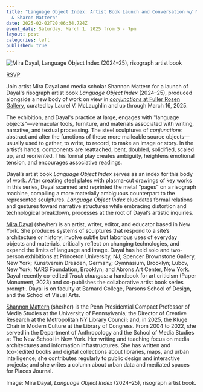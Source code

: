 ```yaml
---
title: "Language Object Index: Artist Book Launch and Conversation w/ Mira Dayal
  & Sharon Mattern"
date: 2025-02-02T20:06:34.724Z
event_date: Saturday, March 1, 2025 from 5 - 7pm
layout: post
categories: left
published: true
---
```

![Mira Dayal, Language Object Index (2024–25), risograph artist book](/assets/img/dayal_mira_language-object-book.jpg)

[R﻿SVP](https://www.eventbrite.com/e/language-object-index-book-launch-and-discussion-tickets-1231664584929?aff=oddtdtcreator)

Join artist Mira Dayal and media scholar Shannon Mattern for a launch of Dayal's risograph artist book *Language Object Index* (2024–25), produced alongside a new body of work on view in [*conjunctions* at Fuller Rosen Gallery](https://fullerrosen.com/Current), curated by Laurel V. McLaughlin and up through March 16, 2025.

The exhibition, and Dayal's practice at large, engages with "language objects"—vernacular tools, furniture, and materials associated with writing, narrative, and textual processing. The steel sculptures of *conjunctions* abstract and alter the functions of these more malleable source objects—usually used to gather, to write, to record, to make an image or story. In the artist’s hands, components are reattached, bent, doubled, solidified, scaled up, and reoriented. This formal play creates ambiguity, heightens emotional tension, and encourages associative readings.

Dayal’s artist book *Language Object Index* serves as an index for this body of work. After creating steel plates with plasma-cut drawings of key works in this series, Dayal scanned and reprinted the metal “pages” on a risograph machine, compiling a more materially ambiguous counterpart to the represented sculptures. *Language Object Index* elucidates formal relations and gestures toward narrative structures while embracing distortion and technological breakdown, processes at the root of Dayal’s artistic inquiries. 

[Mira Dayal](https://cargocollective.com/miradayal) (she/her) is an artist, writer, editor, and educator based in New York. She produces systems of sculptures that respond to a site’s architecture or history, involve subtle but laborious uses of everyday objects and materials, critically reflect on changing technologies, and expand the limits of language and image. Dayal has held solo and two-person exhibitions at Princeton University, NJ; Spencer Brownstone Gallery, New York; Kunstverein Dresden, Germany; Gymnasium, Brooklyn; Lubov, New York; NARS Foundation, Brooklyn; and Abrons Art Center, New York. Dayal recently co-edited *Track changes:* a handbook for art criticism (Paper Monument, 2023) and co-publishes the collaborative artist book series prompt:. Dayal is on faculty at Barnard College, Parsons School of Design, and the School of Visual Arts.

[Shannon Mattern](https://wordsinspace.net/) (she/her) is the Penn Presidential Compact Professor of Media Studies at the University of Pennsylvania; the Director of Creative Research at the Metropolitan NY Library Council; and, in 2025, the Kluge Chair in Modern Culture at the Library of Congress. From 2004 to 2022, she served in the Department of Anthropology and the School of Media Studies at The New School in New York. Her writing and teaching focus on media architectures and information infrastructures. She has written and (co-)edited books and digital collections about libraries, maps, and urban intelligence; she contributes regularly to public design and interactive projects; and she writes a column about urban data and mediated spaces for Places Journal. 

I﻿mage: Mira Dayal, *Language Object Index* (2024–25), risograph artist book.